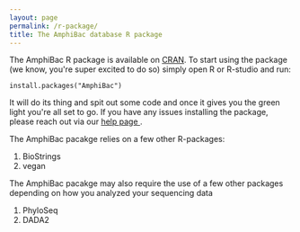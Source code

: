 ```yaml
---
layout: page
permalink: /r-package/
title: The AmphiBac database R package
---
```


The AmphiBac R package is available on <a href="Link to Package"> CRAN</a>. To start using the package (we know, you're super excited to do so) simply open R or R-studio and run:

```
install.packages("AmphiBac")
```

It will do its thing and spit out some code and once it gives you the green light you're all set to go. If you have any issues installing the package, please reach out via our <a href="https://amphibac.github.io/help/">help page </a>.

The AmphiBac pacakge relies on a few other R-packages:

<ol>
  <li>BioStrings</li>
  <li>vegan</li>
</ol>
  
  The AmphiBac pacakge may also require the use of a few other packages depending on how you analyzed your sequencing data
  
  <ol>
  <li>PhyloSeq</li>
  <li>DADA2</li>
 </ol>
